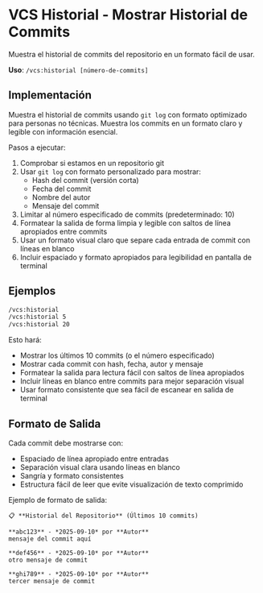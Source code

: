 # VCS Historial - Mostrar Historial de Commits

Muestra el historial de commits del repositorio en un formato fácil de usar.

**Uso**: `/vcs:historial [número-de-commits]`

## Implementación

Muestra el historial de commits usando `git log` con formato optimizado para personas no técnicas. Muestra los commits en un formato claro y legible con información esencial.

Pasos a ejecutar:
1. Comprobar si estamos en un repositorio git
2. Usar `git log` con formato personalizado para mostrar:
   - Hash del commit (versión corta)
   - Fecha del commit
   - Nombre del autor
   - Mensaje del commit
3. Limitar al número especificado de commits (predeterminado: 10)
4. Formatear la salida de forma limpia y legible con saltos de línea apropiados entre commits
5. Usar un formato visual claro que separe cada entrada de commit con líneas en blanco
6. Incluir espaciado y formato apropiados para legibilidad en pantalla de terminal

## Ejemplos

```bash
/vcs:historial
/vcs:historial 5
/vcs:historial 20
```

Esto hará:
- Mostrar los últimos 10 commits (o el número especificado)
- Mostrar cada commit con hash, fecha, autor y mensaje
- Formatear la salida para lectura fácil con saltos de línea apropiados
- Incluir líneas en blanco entre commits para mejor separación visual
- Usar formato consistente que sea fácil de escanear en salida de terminal

## Formato de Salida

Cada commit debe mostrarse con:
- Espaciado de línea apropiado entre entradas
- Separación visual clara usando líneas en blanco
- Sangría y formato consistentes
- Estructura fácil de leer que evite visualización de texto comprimido

Ejemplo de formato de salida:
```
📋 **Historial del Repositorio** (Últimos 10 commits)

**abc123** - *2025-09-10* por **Autor**
mensaje del commit aquí

**def456** - *2025-09-10* por **Autor**
otro mensaje de commit

**ghi789** - *2025-09-10* por **Autor**
tercer mensaje de commit
```